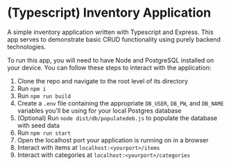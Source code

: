 # (Typescript) Inventory Application

A simple inventory application written with Typescript and Express. This app serves to demonstrate basic CRUD functionality using purely backend technologies.

To run this app, you will need to have Node and PostgreSQL installed on your device. You can follow these steps to interact with the application:

1. Clone the repo and navigate to the root level of its directory
2. Run `npm i`
3. Run `npm run build`
4. Create a `.env` file containing the appropriate `DB_USER`, `DB_PW`, and `DB_NAME` variables you'll be using for your local Postgres database
5. (Optional) Run `node dist/db/populatedeb.js` to populate the database with seed data
6. Run `npm run start`
7. Open the localhost port your application is running on in a browser
8. Interact with items at `localhost:<yourport>/items`
9. Interact with categories at `localhost:<yourport>/categories`
